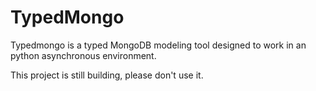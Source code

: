 # TypedMongo

Typedmongo is a typed MongoDB modeling tool designed to work in an python asynchronous environment.

This project is still building, please don't use it.